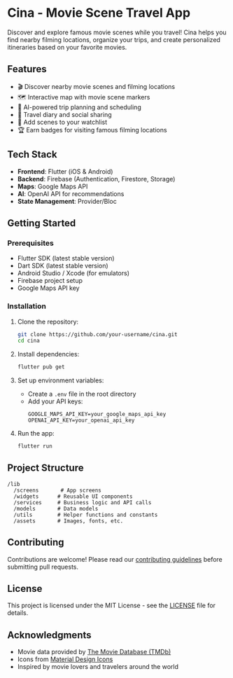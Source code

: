 # Cina - Movie Scene Travel App

Discover and explore famous movie scenes while you travel! Cina helps you find nearby filming locations, organize your trips, and create personalized itineraries based on your favorite movies.

## Features

- 🎬 Discover nearby movie scenes and filming locations
- 🗺️ Interactive map with movie scene markers
- 📅 AI-powered trip planning and scheduling
- 📝 Travel diary and social sharing
- 🎥 Add scenes to your watchlist
- 🏆 Earn badges for visiting famous filming locations

## Tech Stack

- **Frontend**: Flutter (iOS & Android)
- **Backend**: Firebase (Authentication, Firestore, Storage)
- **Maps**: Google Maps API
- **AI**: OpenAI API for recommendations
- **State Management**: Provider/Bloc

## Getting Started

### Prerequisites

- Flutter SDK (latest stable version)
- Dart SDK (latest stable version)
- Android Studio / Xcode (for emulators)
- Firebase project setup
- Google Maps API key

### Installation

1. Clone the repository:
   ```bash
   git clone https://github.com/your-username/cina.git
   cd cina
   ```

2. Install dependencies:
   ```bash
   flutter pub get
   ```

3. Set up environment variables:
   - Create a `.env` file in the root directory
   - Add your API keys:
     ```
     GOOGLE_MAPS_API_KEY=your_google_maps_api_key
     OPENAI_API_KEY=your_openai_api_key
     ```

4. Run the app:
   ```bash
   flutter run
   ```

## Project Structure

```
/lib
  /screens       # App screens
  /widgets      # Reusable UI components
  /services     # Business logic and API calls
  /models       # Data models
  /utils        # Helper functions and constants
  /assets       # Images, fonts, etc.
```

## Contributing

Contributions are welcome! Please read our [contributing guidelines](CONTRIBUTING.md) before submitting pull requests.

## License

This project is licensed under the MIT License - see the [LICENSE](LICENSE) file for details.

## Acknowledgments

- Movie data provided by [The Movie Database (TMDb)](https://www.themoviedb.org/)
- Icons from [Material Design Icons](https://material.io/resources/icons/)
- Inspired by movie lovers and travelers around the world
